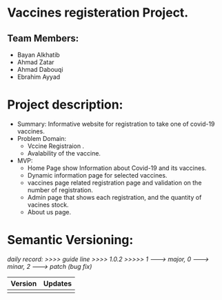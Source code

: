 # Vaccines registeration Project.

## Team Members:
- Bayan Alkhatib
- Ahmad Zatar
- Ahmad Dabouqi
- Ebrahim Ayyad

# Project description:
- Summary: Informative website for registration to take one of covid-19 vaccines.
- Problem Domain: 
    - Vccine Registraion .
    - Avalability of the vaccine. 
- MVP:
    - Home Page show Information about Covid-19 and its vaccines.
    - Dynamic information page for selected vaccines.
    - vaccines page related registration page and validation on the number of registration.
    - Admin page that shows each registration, and the quantity of vacines stock.
    - About us page.

# Semantic Versioning:
*daily record: >>>> guide line >>>> 1.0.2 >>>>> 1 ---> major, 0 ---> minar, 2 ---> patch (bug fix)*

|Version|Updates|
|----|---|
|||
